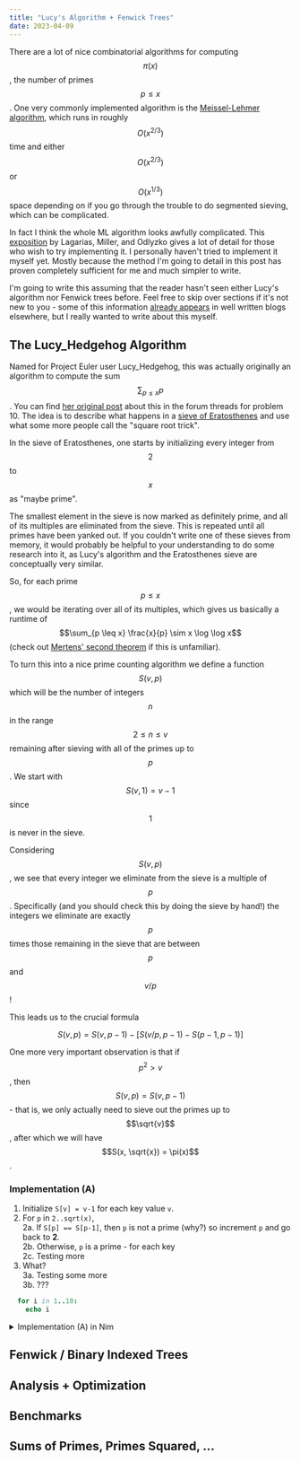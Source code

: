 ```yaml
---
title: "Lucy's Algorithm + Fenwick Trees"
date: 2023-04-09
---
```


There are a lot of nice combinatorial algorithms for computing $$\pi(x)$$, the number of primes $$p \leq x$$. One very commonly implemented algorithm is the [Meissel-Lehmer algorithm][1], which runs in roughly $$O(x^{2/3})$$ time and either $$O(x^{2/3})$$ or $$O(x^{1/3})$$ space depending on if you go through the trouble to do segmented sieving, which can be complicated.

In fact I think the whole ML algorithm looks awfully complicated. This [exposition][2] by Lagarias, Miller, and Odlyzko gives a lot of detail for those who wish to try implementing it. I personally haven't tried to implement it myself yet. Mostly because the method I'm going to detail in this post has proven completely sufficient for me and much simpler to write.

I'm going to write this assuming that the reader hasn't seen either Lucy's algorithm nor Fenwick trees before. Feel free to skip over sections if it's not new to you - some of this information [already appears][5] in well written blogs elsewhere, but I really wanted to write about this myself.

## The Lucy_Hedgehog Algorithm

Named for Project Euler user Lucy_Hedgehog, this was actually originally an algorithm to compute the sum $$\sum_{p \leq x} p$$. You can find [her original post][3] about this in the forum threads for problem 10. The idea is to describe what happens in a [sieve of Eratosthenes][4] and use what some more people call the "square root trick".

In the sieve of Eratosthenes, one starts by initializing every integer from $$2$$ to $$x$$ as "maybe prime".

The smallest element in the sieve is now marked as definitely prime, and all of its multiples are eliminated from the sieve. This is repeated until all primes have been yanked out. If you couldn't write one of these sieves from memory, it would probably be helpful to your understanding to do some research into it, as Lucy's algorithm and the Eratosthenes sieve are conceptually very similar.

So, for each prime $$p \leq x$$, we would be iterating over all of its multiples, which gives us basically a runtime of $$\sum_{p \leq x} \frac{x}{p} \sim x \log \log x$$ (check out [Mertens' second theorem][6] if this is unfamiliar).

To turn this into a nice prime counting algorithm we define a function $$S(v, p)$$ which will be the number of integers $$n$$ in the range $$2 \leq n \leq v$$ remaining after sieving with all of the primes up to $$p$$. We start with $$S(v, 1) = v-1$$ since $$1$$ is never in the sieve.

Considering $$S(v, p)$$, we see that every integer we eliminate from the sieve is a multiple of $$p$$. Specifically (and you should check this by doing the sieve by hand!) the integers we eliminate are exactly $$p$$ times those remaining in the sieve that are between $$p$$ and $$v/p$$!

This leads us to the crucial formula

$$S(v, p) = S(v, p-1) - \left[S(v/p, p-1) - S(p-1, p-1)\right]$$

One more very important observation is that if $$p^2 > v$$, then $$S(v, p) = S(v, p-1)$$ - that is, we only actually need to sieve out the primes up to $$\sqrt{v}$$, after which we will have $$S(x, \sqrt{x}) = \pi(x)$$.

### Implementation (A)
1. Initialize `S[v] = v-1` for each key value `v`.
2. For `p` in `2..sqrt(x)`,  
    2a. If `S[p] == S[p-1]`, then `p` is not a prime (why?) so increment `p` and go back to **2**.  
    2b. Otherwise, `p` is a prime - for each key   
    2c. Testing more
3. What?  
    3a. Testing some more  
    3b. ???
```nim
  for i in 1..10:
    echo i
```

<details>
<summary>Implementation (A) in Nim</summary>
<p>
```nim
  for i in 1..10:
    echo i
```
</p>
</details>

## Fenwick / Binary Indexed Trees

## Analysis + Optimization

## Benchmarks

## Sums of Primes, Primes Squared, ...

[1]: https://en.wikipedia.org/wiki/Meissel%E2%80%93Lehmer_algorithm
[2]: https://www.ams.org/journals/mcom/1985-44-170/S0025-5718-1985-0777285-5/S0025-5718-1985-0777285-5.pdf
[3]: https://projecteuler.net/thread=10;page=5#111677
[4]: https://en.wikipedia.org/wiki/Sieve_of_Eratosthenes
[5]: https://codeforces.com/blog/entry/91632
[6]: https://en.wikipedia.org/wiki/Mertens%27_theorems#Mertens'_second_theorem_and_the_prime_number_theorem